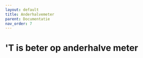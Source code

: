 ```yaml
---
layout: default
title: Anderhalvemeter
parent: Documentatie
nav_order: 7
---
```


# 'T is beter op anderhalve meter
